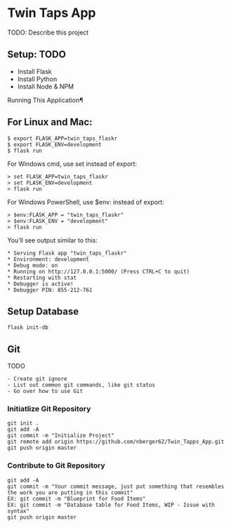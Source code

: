# Twin Taps App

TODO: Describe this project

## Setup: TODO

- Install Flask
- Install Python
- Install Node & NPM

Running This Application¶

## For Linux and Mac:

```
$ export FLASK_APP=twin_taps_flaskr
$ export FLASK_ENV=development
$ flask run
```

For Windows cmd, use set instead of export:

```
> set FLASK_APP=twin_taps_flaskr
> set FLASK_ENV=development
> flask run
```

For Windows PowerShell, use $env: instead of export:

```
> $env:FLASK_APP = "twin_taps_flaskr"
> $env:FLASK_ENV = "development"
> flask run
```

You’ll see output similar to this:

```
* Serving Flask app "twin_taps_flaskr"
* Environment: development
* Debug mode: on
* Running on http://127.0.0.1:5000/ (Press CTRL+C to quit)
* Restarting with stat
* Debugger is active!
* Debugger PIN: 855-212-761
```

## Setup Database

```
flask init-db
```

## Git

TODO

```
- Create git ignore
- List out common git commands, like git status
- Go over how to use Git
```

### Initiatlize Git Repository

```
git init .
git add -A
git commit -m "Initialize Project"
git remote add origin https://github.com/nberger62/Twin_Tapps_App.git
git push origin master
```

### Contribute to Git Repository

```
git add -A
git commit -m "Your commit message, just put something that resembles the work you are putting in this commit"
EX: git commit -m "Blueprint for Food Items"
EX: git commit -m "Database table for Food Items, WIP - Issue with syntax"
git push origin master
```